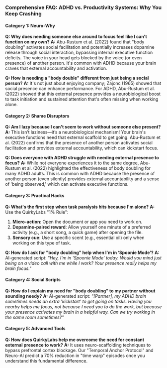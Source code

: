 ### **Comprehensive FAQ: ADHD vs. Productivity Systems: Why You Keep Crashing**

#### **Category 1: Neuro-Why**

**Q: Why does needing someone else around to focus feel like I can't function on my own?**
**A:** Abu-Rustum et al. (2022) found that "body doubling" activates social facilitation and potentially increases dopamine release through social interaction, bypassing internal executive function deficits. The voice in your head gets blocked by the voice (or even presence) of another person. It's common with ADHD because your brain craves that external accountability and activation.

**Q: How is needing a "body double" different from just being a social person?**
**A:** It's not just about enjoying company; Zajonc (1965) showed that social presence can enhance performance. For ADHD, Abu-Rustum et al. (2022) showed that this external presence provides a neurobiological boost to task initiation and sustained attention that's often missing when working alone.

#### **Category 2: Shame Disruptors**

**Q: Am I lazy because I can't seem to work without someone else present?**
**A:** This isn’t laziness—it’s a neurobiological mechanism! Your brain's executive functions need that external scaffold to get going. Abu-Rustum et al. (2022) confirms that the presence of another person activates social facilitation and provides external accountability, which can kickstart focus.

**Q: Does everyone with ADHD struggle with needing external presence to focus?**
**A:** While not everyone experiences it to the same degree, Abu-Rustum et al. (2022) highlighted the effectiveness of body doubling for many ADHD adults. This is common with ADHD because the presence of another person (even silently) provides external accountability and a sense of 'being observed,' which can activate executive functions.

#### **Category 3: Practical Hacks**

**Q: What's the first step when task paralysis hits because I'm alone?**
**A:** Use the QuirkyLabs "1% Rule":

1.  **Micro-action**: Open the document or app you need to work on.
2.  **Dopamine-paired reward**: Allow yourself one minute of a preferred activity (e.g., a short song, a quick game) after opening the file.
3.  **Sensory cue**: Use a specific scent (e.g., essential oil) only when working on this type of task.

**Q: How do I ask for "body doubling" help when I'm in ‘Spoonie Mode’?**
**A:** AI-generated script: *"Hey, I'm in 'Spoonie Mode' today. Would you mind just being on a video call with me while I work? Your presence really helps my brain focus."*

#### **Category 4: Social Scripts**

**Q: How do I explain my need for "body doubling" to my partner without sounding needy?**
**A:** AI-generated script: *"[Partner], my ADHD brain sometimes needs an extra 'kickstart' to get going on tasks. Having you nearby helps me focus, not because I need you to do the work, but because your presence activates my brain in a helpful way. Can we try working in the same room sometimes?"*

#### **Category 5: Advanced Tools**

**Q: How does QuirkyLabs help me overcome the need for constant external presence to work?**
**A:** It uses neuro-scaffolding techniques to bypass prefrontal cortex blockage. Our "Temporal Anchor Protocol" and Neuro-AI predict a 70% reduction in "time warp" episodes once you understand this fundamental difference.